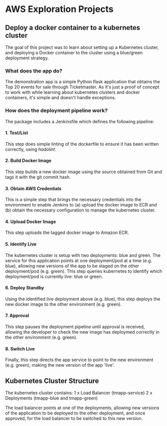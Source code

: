 # AWS Exploration Projects
## Deploy a docker container to a kubernetes cluster

The goal of this project was to learn about setting up a Kubernetes cluster, and deploying a Docker container to the cluster using a blue/green deployment strategy.

### What does the app do?
The demonstration app is a simple Python flask application that obtains the Top 20 events for sale through Ticketmaster. As it's just a proof of concept to work with while learning about kubernetes clusters and docker containers, it's simple and doesn't handle exceptions.

### How does the deployment pipeline work?
The package includes a Jenkinsfile which defines the following pipeline:

#### 1. Test/List
This step does simple linting of the dockerfile to ensure it has been written correctly, using *hadolint*.

#### 2. Build Docker Image
This step builds a new docker image using the source obtained from Git and tags it with the git commit hash.

#### 3. Obtain AWS Credentials
This is a simple step that brings the necessary credentials into the environment to enable Jenkins to (a) upload the docker image to ECR and (b) obtain the necessary configuration to manage the kubernetes cluster.

#### 4. Upload Docker Image
This step uploads the tagged docker image to Amazon ECR.

#### 5. Identify Live
The kubernetes cluster is setup with two deployments: blue and green. The service for this application points at one deployment/pod at a time (e.g. blue), allowing new versions of the app to be staged on the other deployment/pod (e.g. green). This step queries kubernetes to identify which deployment/pod is currently live: blue or green.

#### 6. Deploy Standby
Using the identified live deployment above (e.g. blue), this step deploys the new docker image to the other environment (e.g. green).

#### 7. Approval
This step pauses the deployment pipeline until approval is received, allowing the developer to check the new image has deploymed correctly in the other environment (e.g. green).

#### 8. Switch Live
Finally, this step directs the app service to point to the new environment (e.g. green), making the new version of the app 'live'.

## Kubernetes Cluster Structure
The kubernetes cluster contains:
1 x Load Balancer (tmapp-service)
2 x Deployments (tmapp-blue and tmapp-green)

The load balancer points at one of the deployments, allowing new versions of the application to be deployed to the other deployment, and once approved, for the load balancer to be switched to this new version.
